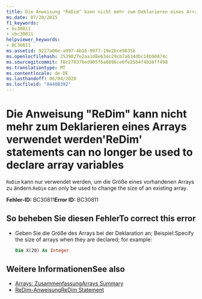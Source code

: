 ```yaml
---
title: Die Anweisung "ReDim" kann nicht mehr zum Deklarieren eines Arrays verwendet werden
ms.date: 07/20/2015
f1_keywords:
- bc30811
- vbc30811
helpviewer_keywords:
- BC30811
ms.assetid: 9227a06e-a997-4b16-9977-19e2bce9035b
ms.openlocfilehash: 2539027e2aa1d8e634c29cb7ab34dbc18b90874c
ms.sourcegitcommit: f8c270376ed905f6a8896ce0fe25b4f4b38ff498
ms.translationtype: MT
ms.contentlocale: de-DE
ms.lasthandoff: 06/04/2020
ms.locfileid: "84408392"
---
```

# <a name="redim-statements-can-no-longer-be-used-to-declare-array-variables"></a><span data-ttu-id="3bcfb-102">Die Anweisung "ReDim" kann nicht mehr zum Deklarieren eines Arrays verwendet werden</span><span class="sxs-lookup"><span data-stu-id="3bcfb-102">'ReDim' statements can no longer be used to declare array variables</span></span>

<span data-ttu-id="3bcfb-103">`ReDim` kann nur verwendet werden, um die Größe eines vorhandenen Arrays zu ändern.</span><span class="sxs-lookup"><span data-stu-id="3bcfb-103">`ReDim` can only be used to change the size of an existing array.</span></span>

<span data-ttu-id="3bcfb-104">**Fehler-ID:** BC30811</span><span class="sxs-lookup"><span data-stu-id="3bcfb-104">**Error ID:** BC30811</span></span>

## <a name="to-correct-this-error"></a><span data-ttu-id="3bcfb-105">So beheben Sie diesen Fehler</span><span class="sxs-lookup"><span data-stu-id="3bcfb-105">To correct this error</span></span>

- <span data-ttu-id="3bcfb-106">Geben Sie die Größe des Arrays bei der Deklaration an; Beispiel:</span><span class="sxs-lookup"><span data-stu-id="3bcfb-106">Specify the size of arrays when they are declared; for example:</span></span>

  ```vb
  Dim X(20) As Integer
  ```

## <a name="see-also"></a><span data-ttu-id="3bcfb-107">Weitere Informationen</span><span class="sxs-lookup"><span data-stu-id="3bcfb-107">See also</span></span>

- [<span data-ttu-id="3bcfb-108">Arrays: Zusammenfassung</span><span class="sxs-lookup"><span data-stu-id="3bcfb-108">Arrays Summary</span></span>](../language-reference/keywords/arrays-summary.md)
- [<span data-ttu-id="3bcfb-109">ReDim-Anweisung</span><span class="sxs-lookup"><span data-stu-id="3bcfb-109">ReDim Statement</span></span>](../language-reference/statements/redim-statement.md)

